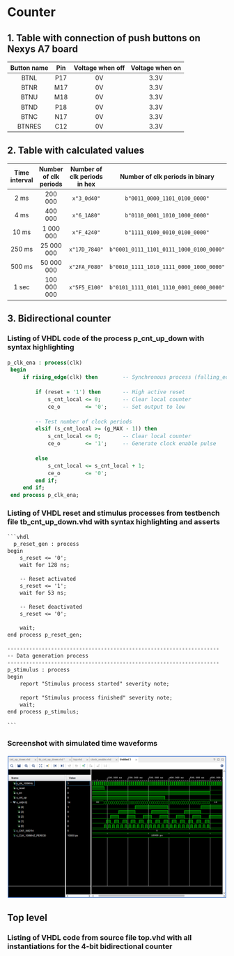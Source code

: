 # Counter
## 1. Table with connection of push buttons on Nexys A7 board
 | **Button name** | **Pin** | **Voltage when off** | **Voltage when on** |
   | :-: | :-: | :-: | :-: |
   | BTNL | P17 | 0V | 3.3V |
   | BTNR | M17 | 0V | 3.3V |
   | BTNU | M18 | 0V | 3.3V |
   | BTND | P18 | 0V | 3.3V |
   | BTNC | N17 | 0V | 3.3V |
   | BTNRES | C12 | 0V | 3.3V |
  
  ## 2. Table with calculated values
  | **Time interval** | **Number of clk periods** | **Number of clk periods in hex** | **Number of clk periods in binary** |
   | :-: | :-: | :-: | :-: |
   | 2&nbsp;ms | 200 000 | `x"3_0d40"` | `b"0011_0000_1101_0100_0000"` |
   | 4&nbsp;ms | 400 000 | `x"6_1A80"` | `b"0110_0001_1010_1000_0000"` |
   | 10&nbsp;ms | 1 000 000 | `x"F_4240"` | `b"1111_0100_0010_0100_0000"` |
   | 250&nbsp;ms | 25 000 000 | `x"17D_7840"` | `b"0001_0111_1101_0111_1000_0100_0000"` |
   | 500&nbsp;ms | 50 000 000 | `x"2FA_F080"` | `b"0010_1111_1010_1111_0000_1000_0000"` |
   | 1&nbsp;sec | 100 000 000 | `x"5F5_E100"` | `b"0101_1111_0101_1110_0001_0000_0000"` |
   
   ## 3. Bidirectional counter
   ### Listing of VHDL code of the process p_cnt_up_down with syntax highlighting
   ```vhdl 
   p_clk_ena : process(clk)
    begin
        if rising_edge(clk) then        -- Synchronous process (falling_edge - sestupná hrana)

            if (reset = '1') then       -- High active reset
                s_cnt_local <= 0;       -- Clear local counter
                ce_o        <= '0';     -- Set output to low

            -- Test number of clock periods
            elsif (s_cnt_local >= (g_MAX - 1)) then
                s_cnt_local <= 0;       -- Clear local counter
                ce_o        <= '1';     -- Generate clock enable pulse

            else
                s_cnt_local <= s_cnt_local + 1;
                ce_o        <= '0';
            end if;
        end if;
    end process p_clk_ena;
   ```
    
    
 
    
    
   ### Listing of VHDL reset and stimulus processes from testbench file tb_cnt_up_down.vhd with syntax highlighting and asserts
  
  
    ```vhdl
      p_reset_gen : process
    begin
        s_reset <= '0';
        wait for 128 ns;
        
        -- Reset activated
        s_reset <= '1';
        wait for 53 ns;

        -- Reset deactivated
        s_reset <= '0';

        wait;
    end process p_reset_gen;

    --------------------------------------------------------------------
    -- Data generation process
    --------------------------------------------------------------------
    p_stimulus : process
    begin
        report "Stimulus process started" severity note;

        report "Stimulus process finished" severity note;
        wait;
    end process p_stimulus;
    
    ```
   
### Screenshot with simulated time waveforms
![screenshot](images/ss.png)

## Top level
### Listing of VHDL code from source file top.vhd with all instantiations for the 4-bit bidirectional counter
